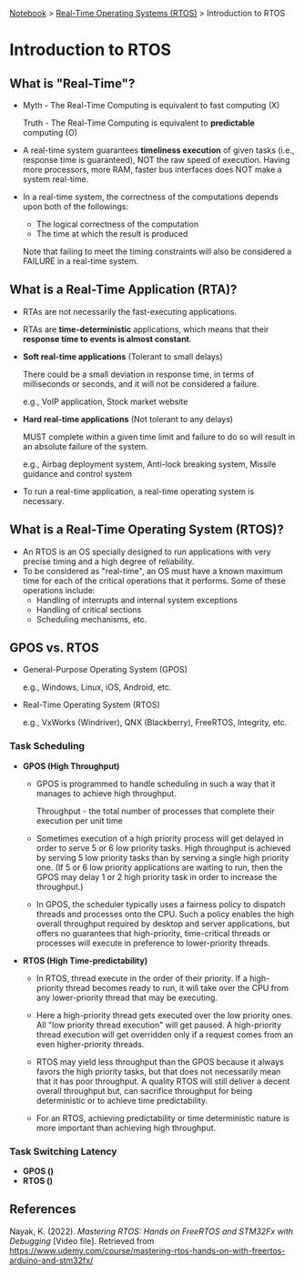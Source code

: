 <a href="../">Notebook</a> > <a href="./">Real-Time Operating Systems (RTOS)</a> > Introduction to RTOS

# Introduction to RTOS



## What is "Real-Time"?

* Myth - The Real-Time Computing is equivalent to fast computing (X)

  Truth - The Real-Time Computing is equivalent to **predictable** computing (O)

* A real-time system guarantees **timeliness execution** of given tasks (i.e., response time is guaranteed), NOT the raw speed of execution. Having more processors, more RAM, faster bus interfaces does NOT make a system real-time.

* In a real-time system, the correctness of the computations depends upon both of the followings:

  * The logical correctness of the computation
  * The time at which the result is produced 

  Note that failing to meet the timing constraints will also be considered a FAILURE in a real-time system.



## What is a Real-Time Application (RTA)?

* RTAs are not necessarily the fast-executing applications.

* RTAs are **time-deterministic** applications, which means that their **response time to events is almost constant**.

* **Soft real-time applications** (Tolerant to small delays)

  There could be a small deviation in response time, in terms of milliseconds or seconds, and it will not be considered a failure.

  e.g., VoIP application, Stock market website

* **Hard real-time applications** (Not tolerant to any delays)

  MUST complete within a given time limit and failure to do so will result in an absolute failure of the system. 

  e.g., Airbag deployment system, Anti-lock breaking system, Missile guidance and control system

* To run a real-time application, a real-time operating system is necessary.



## What is a Real-Time Operating System (RTOS)?

* An RTOS is an OS specially designed to run applications with very precise timing and a high degree of reliability.
* To be considered as "real-time", an OS must have a known maximum time for each of the critical operations that it performs. Some of these operations include:
  * Handling of interrupts and internal system exceptions
  * Handling of critical sections
  * Scheduling mechanisms, etc.



## GPOS vs. RTOS

* General-Purpose Operating System (GPOS)

  e.g., Windows, Linux, iOS, Android, etc.

* Real-Time Operating System (RTOS)

  e.g., VxWorks (Windriver), QNX (Blackberry), FreeRTOS, Integrity, etc.

### Task Scheduling

* **GPOS (High Throughput)**

  * GPOS is programmed to handle scheduling in such a way that it manages to achieve high throughput.

    Throughput - the total number of processes that complete their execution per unit time

  * Sometimes execution of a high priority process will get delayed in order to serve 5 or 6 low priority tasks. High throughput is achieved by serving 5 low priority tasks than by serving a single high priority one. (If 5 or 6 low priority applications are waiting to run, then the GPOS may delay 1 or 2 high priority task in order to increase the throughput.)

  * In GPOS, the scheduler typically uses a fairness policy to dispatch threads and processes onto the CPU. Such a policy enables the high overall throughput required by desktop and server applications, but offers no guarantees that high-priority, time-critical threads or processes will execute in preference to lower-priority threads.

* **RTOS (High Time-predictability)**

  * In RTOS, thread execute in the order of their priority. If a high-priority thread becomes ready to run, it will take over the CPU from any lower-priority thread that may be executing.

  * Here a high-priority thread gets executed over the low priority ones. All "low priority thread execution" will get paused. A high-priority thread execution will get overridden only if a request comes from an even higher-priority threads.

  * RTOS may yield less throughput than the GPOS because it always favors the high priority tasks, but that does not necessarily mean that it has poor throughput. A quality RTOS will still deliver a decent overall throughput but, can sacrifice throughput for being deterministic or to achieve time predictability.

  * For an RTOS, achieving predictability or time deterministic nature is more important than achieving high throughput.

### Task Switching Latency

* **GPOS ()**
* **RTOS ()**





## References

Nayak, K. (2022). *Mastering RTOS: Hands on FreeRTOS and STM32Fx with Debugging* [Video file]. Retrieved from https://www.udemy.com/course/mastering-rtos-hands-on-with-freertos-arduino-and-stm32fx/

